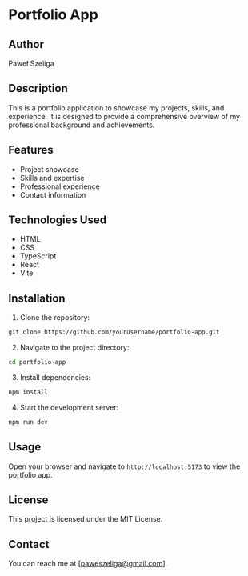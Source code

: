 # Portfolio App

## Author
Paweł Szeliga

## Description
This is a portfolio application to showcase my projects, skills, and experience. It is designed to provide a comprehensive overview of my professional background and achievements.

## Features
- Project showcase
- Skills and expertise
- Professional experience
- Contact information

## Technologies Used
- HTML
- CSS
- TypeScript
- React
- Vite

## Installation
1. Clone the repository:
  ```bash
  git clone https://github.com/yourusername/portfolio-app.git
  ```
2. Navigate to the project directory:
  ```bash
  cd portfolio-app
  ```
3. Install dependencies:
  ```bash
  npm install
  ```
4. Start the development server:
  ```bash
  npm run dev
  ```

## Usage
Open your browser and navigate to `http://localhost:5173` to view the portfolio app.

## License
This project is licensed under the MIT License.

## Contact
You can reach me at [paweszeliga@gmail.com].
